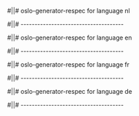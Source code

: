 #||# oslo-generator-respec for language nl  

#||# -------------------------------------  

#||# oslo-generator-respec for language en  

#||# -------------------------------------  

#||# oslo-generator-respec for language fr  

#||# -------------------------------------  

#||# oslo-generator-respec for language de  

#||# -------------------------------------  

